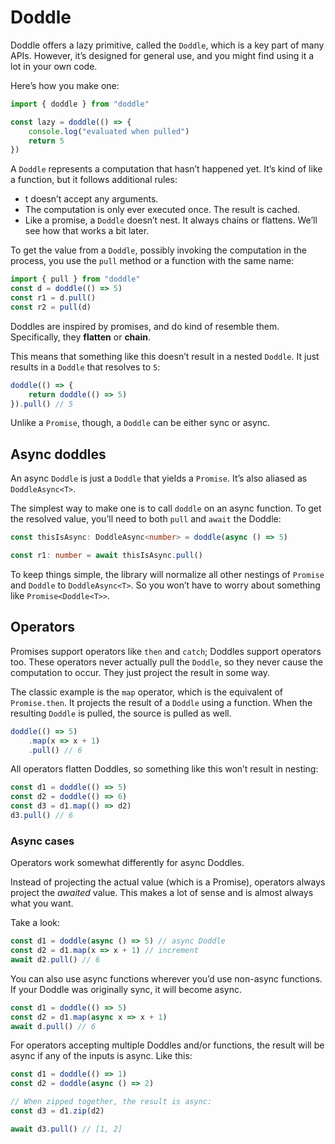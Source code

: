 # Doddle

Doddle offers a lazy primitive, called the `Doddle`, which is a key part of many APIs. However, it’s designed for general use, and you might find using it a lot in your own code.

Here’s how you make one:

```ts
import { doddle } from "doddle"

const lazy = doddle(() => {
    console.log("evaluated when pulled")
    return 5
})
```

A `Doddle` represents a computation that hasn’t happened yet. It’s kind of like a function, but it follows additional rules:

- t doesn’t accept any arguments.
- The computation is only ever executed once. The result is cached.
- Like a promise, a `Doddle` doesn’t nest. It always chains or flattens. We’ll see how that works a bit later.

To get the value from a `Doddle`, possibly invoking the computation in the process, you use the `pull` method or a function with the same name:

```ts
import { pull } from "doddle"
const d = doddle(() => 5)
const r1 = d.pull()
const r2 = pull(d)
```

Doddles are inspired by promises, and do kind of resemble them. Specifically, they **flatten** or **chain**.

This means that something like this doesn’t result in a nested `Doddle`. It just results in a `Doddle` that resolves to `5`:

```ts
doddle(() => {
    return doddle(() => 5)
}).pull() // 5
```

Unlike a `Promise`, though, a `Doddle` can be either sync or async.

## Async doddles

An async `Doddle` is just a `Doddle` that yields a `Promise`. It’s also aliased as `DoddleAsync<T>`.

The simplest way to make one is to call `doddle` on an async function. To get the resolved value, you’ll need to both `pull` and `await` the Doddle:

```ts
const thisIsAsync: DoddleAsync<number> = doddle(async () => 5)

const r1: number = await thisIsAsync.pull()
```

To keep things simple, the library will normalize all other nestings of `Promise` and `Doddle` to `DoddleAsync<T>`. So you won’t have to worry about something like `Promise<Doddle<T>>`.

## Operators

Promises support operators like `then` and `catch`; Doddles support operators too. These operators never actually pull the `Doddle`, so they never cause the computation to occur. They just project the result in some way.

The classic example is the `map` operator, which is the equivalent of `Promise.then`. It projects the result of a `Doddle` using a function. When the resulting `Doddle` is pulled, the source is pulled as well.

```ts
doddle(() => 5)
    .map(x => x + 1)
    .pull() // 6
```

All operators flatten Doddles, so something like this won’t result in nesting:

```ts
const d1 = doddle(() => 5)
const d2 = doddle(() => 6)
const d3 = d1.map(() => d2)
d3.pull() // 6
```

### Async cases

Operators work somewhat differently for async Doddles.

Instead of projecting the actual value (which is a Promise), operators always project the *awaited* value. This makes a lot of sense and is almost always what you want.

Take a look:

```ts
const d1 = doddle(async () => 5) // async Doddle
const d2 = d1.map(x => x + 1) // increment
await d2.pull() // 6
```

You can also use async functions wherever you’d use non-async functions. If your Doddle was originally sync, it will become async.

```ts
const d1 = doddle(() => 5)
const d2 = d1.map(async x => x + 1)
await d.pull() // 6
```

For operators accepting multiple Doddles and/or functions, the result will be async if any of the inputs is async. Like this:

```ts
const d1 = doddle(() => 1)
const d2 = doddle(async () => 2)

// When zipped together, the result is async:
const d3 = d1.zip(d2)

await d3.pull() // [1, 2]
```
